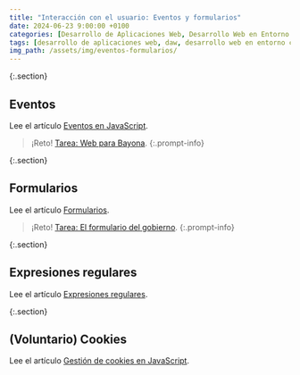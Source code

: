 ```yaml
---
title: "Interacción con el usuario: Eventos y formularios"
date: 2024-06-23 9:00:00 +0100
categories: [Desarrollo de Aplicaciones Web, Desarrollo Web en Entorno Cliente]
tags: [desarrollo de aplicaciones web, daw, desarrollo web en entorno cliente, dwec, teoria, eventos, fomrularios, cookies, expresiones regulares, regex, javascript]
img_path: /assets/img/eventos-formularios/
---
```


{:.section}
## Eventos

Lee el artículo [Eventos en JavaScript](/posts/eventos-javascript).

> ¡Reto! [Tarea: Web para Bayona](/posts/tarea-web-bayona).
{:.prompt-info}

{:.section}
## Formularios

Lee el artículo [Formularios](/posts/formularios-html).

> ¡Reto! [Tarea: El formulario del gobierno](/posts/tarea-formulario-gobierno).
{:.prompt-info}

{:.section}
## Expresiones regulares

Lee el artículo [Expresiones regulares](/posts/expresiones-regulares).

{:.section}
## (Voluntario) Cookies

Lee el artículo [Gestión de cookies en JavaScript](/posts/cookies).
